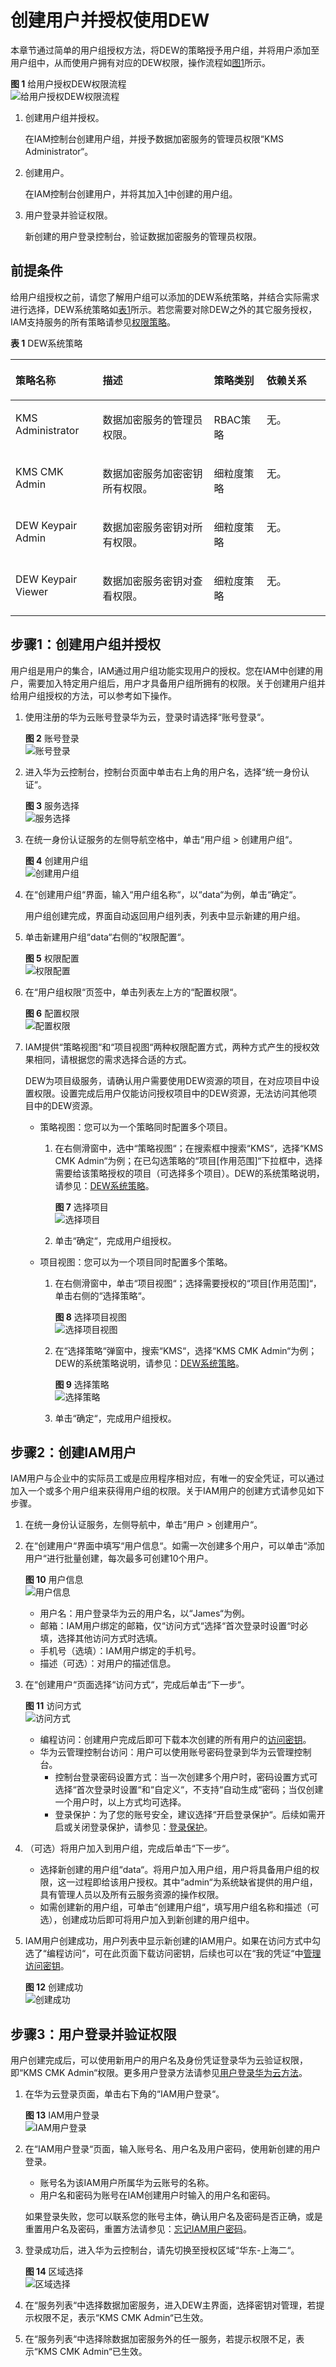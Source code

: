 # 创建用户并授权使用DEW<a name="dew_01_0135"></a>

本章节通过简单的用户组授权方法，将DEW的策略授予用户组，并将用户添加至用户组中，从而使用户拥有对应的DEW权限，操作流程如[图1](#fig392404973213)所示。

**图 1**  给用户授权DEW权限流程<a name="fig392404973213"></a>  
![](figures/给用户授权DEW权限流程.png "给用户授权DEW权限流程")

1.  <a name="li8135822590"></a>创建用户组并授权。

    在IAM控制台创建用户组，并授予数据加密服务的管理员权限“KMS Administrator“。

2.  创建用户。

    在IAM控制台创建用户，并将其加入[1](#li8135822590)中创建的用户组。

3.  用户登录并验证权限。

    新创建的用户登录控制台，验证数据加密服务的管理员权限。


## 前提条件<a name="section5211203911259"></a>

给用户组授权之前，请您了解用户组可以添加的DEW系统策略，并结合实际需求进行选择，DEW系统策略如[表1](#table1574195286)所示。若您需要对除DEW之外的其它服务授权，IAM支持服务的所有策略请参见[权限策略](https://support.huaweicloud.com/usermanual-permissions/zh-cn_topic_0063498930.html)。

**表 1**  DEW系统策略

<a name="table1574195286"></a>
<table><thead align="left"><tr id="zh-cn_topic_0169425412_row1346222921318"><th class="cellrowborder" valign="top" width="27.69276927692769%" id="mcps1.2.5.1.1"><p id="zh-cn_topic_0169425412_p246217292138"><a name="zh-cn_topic_0169425412_p246217292138"></a><a name="zh-cn_topic_0169425412_p246217292138"></a>策略名称</p>
</th>
<th class="cellrowborder" valign="top" width="35.32353235323533%" id="mcps1.2.5.1.2"><p id="zh-cn_topic_0169425412_p146292918139"><a name="zh-cn_topic_0169425412_p146292918139"></a><a name="zh-cn_topic_0169425412_p146292918139"></a>描述</p>
</th>
<th class="cellrowborder" valign="top" width="16.711671167116712%" id="mcps1.2.5.1.3"><p id="zh-cn_topic_0169425412_p3459112418415"><a name="zh-cn_topic_0169425412_p3459112418415"></a><a name="zh-cn_topic_0169425412_p3459112418415"></a>策略类别</p>
</th>
<th class="cellrowborder" valign="top" width="20.27202720272027%" id="mcps1.2.5.1.4"><p id="zh-cn_topic_0169425412_p446218291138"><a name="zh-cn_topic_0169425412_p446218291138"></a><a name="zh-cn_topic_0169425412_p446218291138"></a>依赖关系</p>
</th>
</tr>
</thead>
<tbody><tr id="zh-cn_topic_0169425412_row1462142915137"><td class="cellrowborder" valign="top" width="27.69276927692769%" headers="mcps1.2.5.1.1 "><p id="zh-cn_topic_0169425412_p25241140125910"><a name="zh-cn_topic_0169425412_p25241140125910"></a><a name="zh-cn_topic_0169425412_p25241140125910"></a>KMS Administrator</p>
</td>
<td class="cellrowborder" valign="top" width="35.32353235323533%" headers="mcps1.2.5.1.2 "><p id="zh-cn_topic_0169425412_p0462172991319"><a name="zh-cn_topic_0169425412_p0462172991319"></a><a name="zh-cn_topic_0169425412_p0462172991319"></a>数据加密服务的管理员权限。</p>
</td>
<td class="cellrowborder" valign="top" width="16.711671167116712%" headers="mcps1.2.5.1.3 "><p id="zh-cn_topic_0169425412_p134591224104113"><a name="zh-cn_topic_0169425412_p134591224104113"></a><a name="zh-cn_topic_0169425412_p134591224104113"></a>RBAC策略</p>
</td>
<td class="cellrowborder" valign="top" width="20.27202720272027%" headers="mcps1.2.5.1.4 "><p id="zh-cn_topic_0169425412_p446222915139"><a name="zh-cn_topic_0169425412_p446222915139"></a><a name="zh-cn_topic_0169425412_p446222915139"></a>无。</p>
</td>
</tr>
<tr id="zh-cn_topic_0169425412_row4708123532810"><td class="cellrowborder" valign="top" width="27.69276927692769%" headers="mcps1.2.5.1.1 "><p id="zh-cn_topic_0169425412_p07090356289"><a name="zh-cn_topic_0169425412_p07090356289"></a><a name="zh-cn_topic_0169425412_p07090356289"></a>KMS CMK Admin</p>
</td>
<td class="cellrowborder" valign="top" width="35.32353235323533%" headers="mcps1.2.5.1.2 "><p id="zh-cn_topic_0169425412_p12709103592818"><a name="zh-cn_topic_0169425412_p12709103592818"></a><a name="zh-cn_topic_0169425412_p12709103592818"></a>数据加密服务加密密钥所有权限。</p>
</td>
<td class="cellrowborder" valign="top" width="16.711671167116712%" headers="mcps1.2.5.1.3 "><p id="zh-cn_topic_0169425412_p1170963517284"><a name="zh-cn_topic_0169425412_p1170963517284"></a><a name="zh-cn_topic_0169425412_p1170963517284"></a>细粒度策略</p>
</td>
<td class="cellrowborder" valign="top" width="20.27202720272027%" headers="mcps1.2.5.1.4 "><p id="zh-cn_topic_0169425412_p1470993562816"><a name="zh-cn_topic_0169425412_p1470993562816"></a><a name="zh-cn_topic_0169425412_p1470993562816"></a>无。</p>
</td>
</tr>
<tr id="zh-cn_topic_0169425412_row13720637112819"><td class="cellrowborder" valign="top" width="27.69276927692769%" headers="mcps1.2.5.1.1 "><p id="zh-cn_topic_0169425412_p17720123792815"><a name="zh-cn_topic_0169425412_p17720123792815"></a><a name="zh-cn_topic_0169425412_p17720123792815"></a>DEW Keypair Admin</p>
</td>
<td class="cellrowborder" valign="top" width="35.32353235323533%" headers="mcps1.2.5.1.2 "><p id="zh-cn_topic_0169425412_p1872023712815"><a name="zh-cn_topic_0169425412_p1872023712815"></a><a name="zh-cn_topic_0169425412_p1872023712815"></a>数据加密服务密钥对所有权限。</p>
</td>
<td class="cellrowborder" valign="top" width="16.711671167116712%" headers="mcps1.2.5.1.3 "><p id="zh-cn_topic_0169425412_p772133712819"><a name="zh-cn_topic_0169425412_p772133712819"></a><a name="zh-cn_topic_0169425412_p772133712819"></a>细粒度策略</p>
</td>
<td class="cellrowborder" valign="top" width="20.27202720272027%" headers="mcps1.2.5.1.4 "><p id="zh-cn_topic_0169425412_p2072153711280"><a name="zh-cn_topic_0169425412_p2072153711280"></a><a name="zh-cn_topic_0169425412_p2072153711280"></a>无。</p>
</td>
</tr>
<tr id="zh-cn_topic_0169425412_row43641644115114"><td class="cellrowborder" valign="top" width="27.69276927692769%" headers="mcps1.2.5.1.1 "><p id="zh-cn_topic_0169425412_p4365104445120"><a name="zh-cn_topic_0169425412_p4365104445120"></a><a name="zh-cn_topic_0169425412_p4365104445120"></a>DEW Keypair Viewer</p>
</td>
<td class="cellrowborder" valign="top" width="35.32353235323533%" headers="mcps1.2.5.1.2 "><p id="zh-cn_topic_0169425412_p19365194475114"><a name="zh-cn_topic_0169425412_p19365194475114"></a><a name="zh-cn_topic_0169425412_p19365194475114"></a>数据加密服务密钥对查看权限。</p>
</td>
<td class="cellrowborder" valign="top" width="16.711671167116712%" headers="mcps1.2.5.1.3 "><p id="zh-cn_topic_0169425412_p6776131716526"><a name="zh-cn_topic_0169425412_p6776131716526"></a><a name="zh-cn_topic_0169425412_p6776131716526"></a>细粒度策略</p>
</td>
<td class="cellrowborder" valign="top" width="20.27202720272027%" headers="mcps1.2.5.1.4 "><p id="zh-cn_topic_0169425412_p877621719521"><a name="zh-cn_topic_0169425412_p877621719521"></a><a name="zh-cn_topic_0169425412_p877621719521"></a>无。</p>
</td>
</tr>
</tbody>
</table>

## 步骤1：创建用户组并授权<a name="section3220739152517"></a>

用户组是用户的集合，IAM通过用户组功能实现用户的授权。您在IAM中创建的用户，需要加入特定用户组后，用户才具备用户组所拥有的权限。关于创建用户组并给用户组授权的方法，可以参考如下操作。

1.  使用注册的华为云账号登录华为云，登录时请选择“账号登录“。

    **图 2**  账号登录<a name="zh-cn_topic_0154973652_fig184406496424"></a>  
    ![](figures/账号登录.png "账号登录")

2.  进入华为云控制台，控制台页面中单击右上角的用户名，选择“统一身份认证“。

    **图 3**  服务选择<a name="fig192441010165114"></a>  
    ![](figures/服务选择.png "服务选择")

3.  在统一身份认证服务的左侧导航空格中，单击“用户组  \>  创建用户组“。

    **图 4**  创建用户组<a name="fig135481549125111"></a>  
    ![](figures/创建用户组.png "创建用户组")

4.  在“创建用户组“界面，输入“用户组名称“，以“data“为例，单击“确定“。

    用户组创建完成，界面自动返回用户组列表，列表中显示新建的用户组。

5.  单击新建用户组“data“右侧的“权限配置“。

    **图 5**  权限配置<a name="fig918317195211"></a>  
    ![](figures/权限配置.png "权限配置")

6.  在“用户组权限“页签中，单击列表左上方的“配置权限“。

    **图 6**  配置权限<a name="fig124391145132312"></a>  
    ![](figures/配置权限.png "配置权限")

7.  IAM提供“策略视图“和“项目视图“两种权限配置方式，两种方式产生的授权效果相同，请根据您的需求选择合适的方式。

    DEW为项目级服务，请确认用户需要使用DEW资源的项目，在对应项目中设置权限。设置完成后用户仅能访问授权项目中的DEW资源，无法访问其他项目中的DEW资源。

    -   策略视图：您可以为一个策略同时配置多个项目。
        1.  在右侧滑窗中，选中“策略视图“；在搜索框中搜索“KMS“，选择“KMS CMK Admin“为例；在已勾选策略的“项目\[作用范围\]“下拉框中，选择需要给该策略授权的项目（可选择多个项目）。DEW的系统策略说明，请参见：[DEW系统策略](https://support.huaweicloud.com/productdesc-dew/dew_01_0018.html#section0)。

            **图 7**  选择项目<a name="fig1137115416494"></a>  
            ![](figures/选择项目.png "选择项目")

        2.  单击“确定“，完成用户组授权。

    -   项目视图：您可以为一个项目同时配置多个策略。
        1.  在右侧滑窗中，单击“项目视图“；选择需要授权的“项目\[作用范围\]“，单击右侧的“选择策略“。

            **图 8**  选择项目视图<a name="fig174066518293"></a>  
            ![](figures/选择项目视图.png "选择项目视图")

        2.  在“选择策略“弹窗中，搜索“KMS“，选择“KMS CMK Admin“为例；DEW的系统策略说明，请参见：[DEW系统策略](https://support.huaweicloud.com/productdesc-dew/dew_01_0018.html#section0)。

            **图 9**  选择策略<a name="fig55971385018"></a>  
            ![](figures/选择策略.png "选择策略")

        3.  单击“确定“，完成用户组授权。



## 步骤2：创建IAM用户<a name="section1222415393250"></a>

IAM用户与企业中的实际员工或是应用程序相对应，有唯一的安全凭证，可以通过加入一个或多个用户组来获得用户组的权限。关于IAM用户的创建方式请参见如下步骤。

1.  在统一身份认证服务，左侧导航中，单击“用户  \>  创建用户“。
2.  在“创建用户“界面中填写“用户信息“。如需一次创建多个用户，可以单击“添加用户“进行批量创建，每次最多可创建10个用户。

    **图 10**  用户信息<a name="fig233618408535"></a>  
    ![](figures/用户信息.png "用户信息")

    -   用户名：用户登录华为云的用户名，以“James“为例。
    -   邮箱：IAM用户绑定的邮箱，仅“访问方式“选择“首次登录时设置“时必填，选择其他访问方式时选填。
    -   手机号（选填）：IAM用户绑定的手机号。
    -   描述（可选）：对用户的描述信息。

3.  在“创建用户“页面选择“访问方式“，完成后单击“下一步“。

    **图 11**  访问方式<a name="fig558915354115"></a>  
    ![](figures/访问方式.png "访问方式")

    -   编程访问：创建用户完成后即可下载本次创建的所有用户的[访问密钥](https://support.huaweicloud.com/usermanual-ca/zh-cn_topic_0046606340.html)。
    -   华为云管理控制台访问：用户可以使用账号密码登录到华为云管理控制台。
        -   控制台登录密码设置方式：当一次创建多个用户时，密码设置方式可选择“首次登录时设置“和“自定义“，不支持“自动生成“密码；当仅创建一个用户时，以上方式均可选择。
        -   登录保护：为了您的账号安全，建议选择“开启登录保护“。后续如需开启或关闭登录保护，请参见：[登录保护](https://support.huaweicloud.com/usermanual-iam/zh-cn_topic_0079477316.html)。

4.  （可选）将用户加入到用户组，完成后单击“下一步“。
    -   选择新创建的用户组“data“。将用户加入用户组，用户将具备用户组的权限，这一过程即给该用户授权。其中“admin“为系统缺省提供的用户组，具有管理人员以及所有云服务资源的操作权限。
    -   如需创建新的用户组，可单击“创建用户组“，填写用户组名称和描述（可选），创建成功后即可将用户加入到新创建的用户组中。

5.  IAM用户创建成功，用户列表中显示新创建的IAM用户。如果在访问方式中勾选了“编程访问“，可在此页面下载访问密钥，后续也可以在“我的凭证“中[管理访问密钥](https://support.huaweicloud.com/usermanual-ca/zh-cn_topic_0046606340.html)。

    **图 12**  创建成功<a name="fig12238144920189"></a>  
    ![](figures/创建成功.png "创建成功")


## 步骤3：用户登录并验证权限<a name="section12483530738"></a>

用户创建完成后，可以使用新用户的用户名及身份凭证登录华为云验证权限，即“KMS CMK Admin“权限。更多用户登录方法请参见[用户登录华为云方法](https://support.huaweicloud.com/qs-iam/iam_01_0031.html#section2)。

1.  在华为云登录页面，单击右下角的“IAM用户登录“。

    **图 13**  IAM用户登录<a name="fig8273258155316"></a>  
    ![](figures/IAM用户登录.png "IAM用户登录")

2.  在“IAM用户登录“页面，输入账号名、用户名及用户密码，使用新创建的用户登录。

    -   账号名为该IAM用户所属华为云账号的名称。
    -   用户名和密码为账号在IAM创建用户时输入的用户名和密码。

    如果登录失败，您可以联系您的账号主体，确认用户名及密码是否正确，或是重置用户名及密码，重置方法请参见：[忘记IAM用户密码](https://support.huaweicloud.com/iam_faq/iam_01_0314.html#section1)。

3.  登录成功后，进入华为云控制台，请先切换至授权区域“华东-上海二“。

    **图 14**  区域选择<a name="fig1888720620543"></a>  
    ![](figures/区域选择.png "区域选择")

4.  在“服务列表“中选择数据加密服务，进入DEW主界面，选择密钥对管理，若提示权限不足，表示“KMS CMK Admin“已生效。
5.  在“服务列表“中选择除数据加密服务外的任一服务，若提示权限不足，表示“KMS CMK Admin“已生效。

